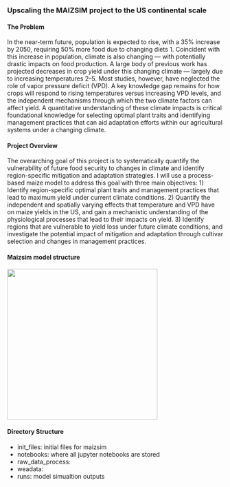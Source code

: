 ### Upscaling the MAIZSIM project to the US continental scale

#### The Problem
In the near-term future, population is expected to rise, with a 35% increase by 2050, requiring 50% more food due to changing diets 1. Coincident with this increase in population, climate is also changing — with potentially drastic impacts on food production. A large body of previous work has projected decreases in crop yield under this changing climate — largely due to increasing temperatures 2–5. Most studies, however, have neglected the role of vapor pressure deficit (VPD). A key knowledge gap remains for how crops will respond to rising temperatures versus increasing VPD levels, and the independent mechanisms through which the two climate factors can affect yield. A quantitative understanding of these climate impacts is critical foundational knowledge for selecting optimal plant traits and identifying management practices that can aid adaptation efforts within our agricultural systems under a changing climate.

#### Project Overview
The overarching goal of this project is to systematically quantify the vulnerability of future food security to changes in climate and identify region-specific mitigation and adaptation strategies. I will use a process-based maize model to address this goal with three main objectives: 1) Identify region-specific optimal plant traits and management practices that lead to maximum yield under current climate conditions. 2) Quantify the independent and spatially varying effects that temperature and VPD have on maize yields in the US, and gain a mechanistic understanding of the physiological processes that lead to their impacts on yield. 3) Identify regions that are vulnerable to yield loss under future climate conditions, and investigate the potential impact of mitigation and adaptation through cultivar selection and changes in management practices.

#### Maizsim model structure
<p align="left">
  <img src="https://github.com/jennhsiao/upscale/blob/master/figs/fig_maizsim.png" width ="350">
</p>

#### Directory Structure
- init_files: initial files for maizsim
- notebooks: where all jupyter notebooks are stored
- raw_data_process:
- weadata: 
- runs: model simualtion outputs



